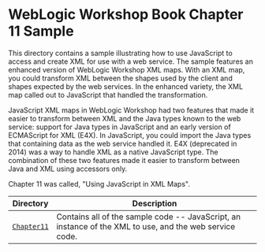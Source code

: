 # WebLogic Workshop Book Chapter 11 Sample

This directory contains a sample illustrating how to use JavaScript to access and create XML for use with a web service. The sample features an enhanced version of WebLogic Workshop XML maps. With an XML map, you could transform XML between the shapes used by the client and shapes expected by the web services. In the enhanced variety, the XML map called out to JavaScript that handled the transformation.

JavaScript XML maps in WebLogic Workshop had two features that made it easier to transform between XML and the Java types known to the web service: support for Java types in JavaScript and an early version of ECMAScript for XML (E4X). In JavaScript, you could import the Java types that containing data as the web service handled it. E4X (deprecated in 2014) was a way to handle XML as a native JavaScript type. The combination of these two features made it easier to transform between Java and XML using accessors only.

Chapter 11 was called, "Using JavaScript in XML Maps".

| Directory | Description |
| --------- | ----------- |
| [`Chapter11`](Chapter11) | Contains all of the sample code -- JavaScript, an instance of the XML to use, and the web service code. |
